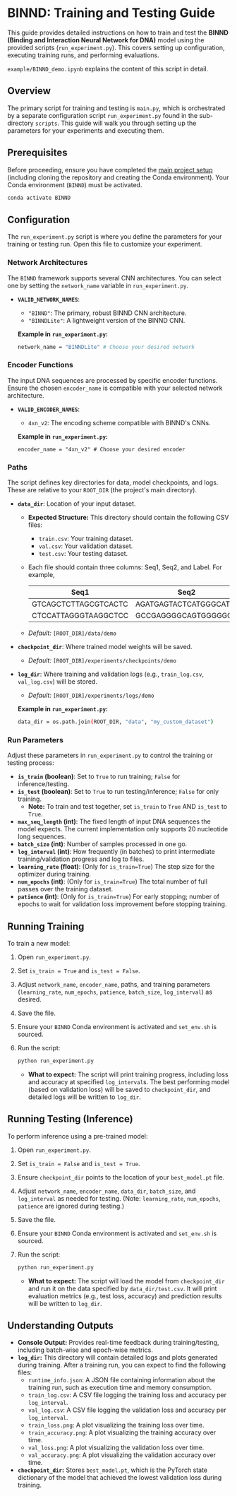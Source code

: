 # BINND: Training and Testing Guide

This guide provides detailed instructions on how to train and test the **BINND (Binding and Interaction Neural Network for DNA)** model using the provided scripts (`run_experiment.py`). This covers setting up configuration, executing training runs, and performing evaluations. 

`example/BINND_demo.ipynb` explains the content of this script in detail.

## Overview

The primary script for training and testing is `main.py`, which is orchestrated by a separate configuration script `run_experiment.py`  found in the sub-directory `scripts`. This guide will walk you through setting up the parameters for your experiments and executing them.

## Prerequisites

Before proceeding, ensure you have completed the [main project setup](https://github.ncsu.edu/dna-based-storage/BINND) (including cloning the repository and creating the Conda environment). Your Conda environment (`BINND`) must be activated.

```bash
conda activate BINND
```

## Configuration

The `run_experiment.py` script is where you define the parameters for your training or testing run. Open this file to customize your experiment.

### Network Architectures

The `BINND` framework supports several CNN architectures. You can select one by setting the `network_name` variable in `run_experiment.py`.

- **`VALID_NETWORK_NAMES`**:
    - `"BINND"`: The primary, robust BINND CNN architecture.
    - `"BINNDLite"`: A lightweight version of the BINND CNN.
    
    **Example in `run_experiment.py`:**
    
    ```bash
    network_name = "BINNDLite" # Choose your desired network
    ```
    

### Encoder Functions

The input DNA sequences are processed by specific encoder functions. Ensure the chosen `encoder_name` is compatible with your selected network architecture. 

- **`VALID_ENCODER_NAMES`**:
    - `4xn_v2`: The encoding scheme compatible with BINND's CNNs.
    
    **Example in `run_experiment.py`:**
    
    ```
    encoder_name = "4xn_v2" # Choose your desired encoder
    ```
    

### Paths

The script defines key directories for data, model checkpoints, and logs. These are relative to your `ROOT_DIR` (the project's main directory).

- **`data_dir`**: Location of your input dataset.
    - **Expected Structure:** This directory should contain the following CSV files:
        - `train.csv`: Your training dataset.
        - `val.csv`: Your validation dataset.
        - `test.csv`: Your testing dataset.
    - Each file should contain three columns: Seq1, Seq2, and Label. For example,   

        | Seq1               | Seq2               | Label |
        |--------------------|--------------------|-------|
        | GTCAGCTCTTAGCGTCACTC | AGATGAGTACTCATGGGCAT | 1 |
        |CTCCATTAGGGTAAGGCTCC|GCCGAGGGGCAGTGGGGGGG|0|
    

    - *Default:* `[ROOT_DIR]/data/demo`
- **`checkpoint_dir`**: Where trained model weights will be saved.
    - *Default:* `[ROOT_DIR]/experiments/checkpoints/demo`
- **`log_dir`**: Where training and validation logs (e.g., `train_log.csv`, `val_log.csv`) will be stored.
    - *Default:* `[ROOT_DIR]/experiments/logs/demo`
    
    **Example in `run_experiment.py`:**
    
    ```bash
    data_dir = os.path.join(ROOT_DIR, "data", "my_custom_dataset")
    ```
    

### Run Parameters

Adjust these parameters in `run_experiment.py` to control the training or testing process:

- **`is_train` (boolean)**: Set to `True` to run training; `False` for inference/testing.
- **`is_test` (boolean)**: Set to `True` to run testing/inference; `False` for only training.
    - **Note:** To train and test together, set `is_train` to `True` AND `is_test` to `True`.
- **`max_seq_length` (int)**: The fixed length of input DNA sequences the model expects. The current implementation only supports 20 nucleotide long sequences.
- **`batch_size` (int)**: Number of samples processed in one go.
- **`log_interval` (int)**: How frequently (in batches) to print intermediate training/validation progress and log to files.
- **`learning_rate` (float)**: (Only for `is_train=True`) The step size for the optimizer during training.
- **`num_epochs` (int)**: (Only for `is_train=True`) The total number of full passes over the training dataset.
- **`patience` (int)**: (Only for `is_train=True`) For early stopping; number of epochs to wait for validation loss improvement before stopping training.

## Running Training

To train a new model:

1. Open `run_experiment.py`.
2. Set `is_train = True` and `is_test = False`.
3. Adjust `network_name`, `encoder_name`, paths, and training parameters (`learning_rate`, `num_epochs`, `patience`, `batch_size`, `log_interval`) as desired.
4. Save the file.
5. Ensure your `BINND` Conda environment is activated and `set_env.sh` is sourced.
6. Run the script:
    
    ```bash
    python run_experiment.py
    ```
    
    - **What to expect:** The script will print training progress, including loss and accuracy at specified `log_interval`s. The best performing model (based on validation loss) will be saved to `checkpoint_dir`, and detailed logs will be written to `log_dir`.

## Running Testing (Inference)

To perform inference using a pre-trained model:

1. Open `run_experiment.py`.
2. Set `is_train = False` and `is_test = True`.
3. Ensure `checkpoint_dir` points to the location of your `best_model.pt` file.
4. Adjust `network_name`, `encoder_name`, `data_dir`, `batch_size`, and `log_interval` as needed for testing. (Note: `learning_rate`, `num_epochs`, `patience` are ignored during testing.)
5. Save the file.
6. Ensure your `BINND` Conda environment is activated and `set_env.sh` is sourced.
7. Run the script:
    
    ```bash
    python run_experiment.py
    ```
    
    - **What to expect:** The script will load the model from `checkpoint_dir` and run it on the data specified by `data_dir/test.csv`. It will print evaluation metrics (e.g., test loss, accuracy) and prediction results will be written to `log_dir`.

## Understanding Outputs

- **Console Output:** Provides real-time feedback during training/testing, including batch-wise and epoch-wise metrics.
- **`log_dir`:** This directory will contain detailed logs and plots generated during training. After a training run, you can expect to find the following files:
    - `runtime_info.json`: A JSON file containing information about the training run, such as execution time and memory consumption.
    - `train_log.csv`: A CSV file logging the training loss and accuracy per  `log_interval`.
    - `val_log.csv`: A CSV file logging the validation loss and accuracy per  `log_interval`.
    - `train_loss.png`: A plot visualizing the training loss over time.
    - `train_accuracy.png`: A plot visualizing the training accuracy over time.
    - `val_loss.png`: A plot visualizing the validation loss over time.
    - `val_accuracy.png`: A plot visualizing the validation accuracy over time.
- **`checkpoint_dir`:** Stores `best_model.pt`, which is the PyTorch state dictionary of the model that achieved the lowest validation loss during training.